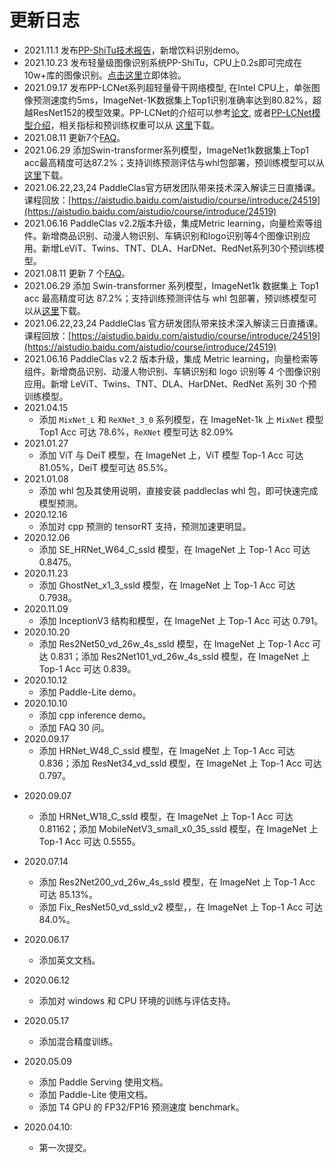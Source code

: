 # 更新日志

- 2021.11.1 发布[PP-ShiTu技术报告](https://arxiv.org/pdf/2111.00775.pdf)，新增饮料识别demo。
- 2021.10.23 发布轻量级图像识别系统PP-ShiTu，CPU上0.2s即可完成在10w+库的图像识别。[点击这里](../quick_start/quick_start_recognition.md)立即体验。
- 2021.09.17 发布PP-LCNet系列超轻量骨干网络模型, 在Intel CPU上，单张图像预测速度约5ms，ImageNet-1K数据集上Top1识别准确率达到80.82%，超越ResNet152的模型效果。PP-LCNet的介绍可以参考[论文](https://arxiv.org/pdf/2109.15099.pdf), 或者[PP-LCNet模型介绍](../models/PP-LCNet.md)，相关指标和预训练权重可以从 [这里](../algorithm_introduction/ImageNet_models.md)下载。
- 2021.08.11 更新7个[FAQ](../faq_series/faq_2021_s2.md)。
- 2021.06.29 添加Swin-transformer系列模型，ImageNet1k数据集上Top1 acc最高精度可达87.2%；支持训练预测评估与whl包部署，预训练模型可以从[这里](../models/models_intro.md)下载。
- 2021.06.22,23,24 PaddleClas官方研发团队带来技术深入解读三日直播课。课程回放：[https://aistudio.baidu.com/aistudio/course/introduce/24519](https://aistudio.baidu.com/aistudio/course/introduce/24519)
- 2021.06.16 PaddleClas v2.2版本升级，集成Metric learning，向量检索等组件。新增商品识别、动漫人物识别、车辆识别和logo识别等4个图像识别应用。新增LeViT、Twins、TNT、DLA、HarDNet、RedNet系列30个预训练模型。
- 2021.08.11 更新 7 个[FAQ](../faq_series/faq_2021_s2.md)。
- 2021.06.29 添加 Swin-transformer 系列模型，ImageNet1k 数据集上 Top1 acc 最高精度可达 87.2%；支持训练预测评估与 whl 包部署，预训练模型可以从[这里](../models/models_intro.md)下载。
- 2021.06.22,23,24 PaddleClas 官方研发团队带来技术深入解读三日直播课。课程回放：[https://aistudio.baidu.com/aistudio/course/introduce/24519](https://aistudio.baidu.com/aistudio/course/introduce/24519)
- 2021.06.16 PaddleClas v2.2 版本升级，集成 Metric learning，向量检索等组件。新增商品识别、动漫人物识别、车辆识别和 logo 识别等 4 个图像识别应用。新增 LeViT、Twins、TNT、DLA、HarDNet、RedNet 系列 30 个预训练模型。
- 2021.04.15
   - 添加 `MixNet_L` 和 `ReXNet_3_0` 系列模型，在 ImageNet-1k 上 `MixNet` 模型 Top1 Acc 可达 78.6%，`ReXNet` 模型可达 82.09%
- 2021.01.27
   * 添加 ViT 与 DeiT 模型，在 ImageNet 上，ViT 模型 Top-1 Acc 可达 81.05%，DeiT 模型可达 85.5%。
- 2021.01.08
    * 添加 whl 包及其使用说明，直接安装 paddleclas whl 包，即可快速完成模型预测。
- 2020.12.16
    * 添加对 cpp 预测的 tensorRT 支持，预测加速更明显。
- 2020.12.06
    * 添加 SE_HRNet_W64_C_ssld 模型，在 ImageNet 上 Top-1 Acc 可达 0.8475。
- 2020.11.23
    * 添加 GhostNet_x1_3_ssld 模型，在 ImageNet 上 Top-1 Acc 可达 0.7938。
- 2020.11.09
    * 添加 InceptionV3 结构和模型，在 ImageNet 上 Top-1 Acc 可达 0.791。
- 2020.10.20
    * 添加 Res2Net50_vd_26w_4s_ssld 模型，在 ImageNet 上 Top-1 Acc 可达 0.831；添加 Res2Net101_vd_26w_4s_ssld 模型，在 ImageNet 上 Top-1 Acc 可达 0.839。
- 2020.10.12
    * 添加 Paddle-Lite demo。
- 2020.10.10
    * 添加 cpp inference demo。
    * 添加 FAQ 30 问。
- 2020.09.17
    * 添加 HRNet_W48_C_ssld 模型，在 ImageNet 上 Top-1 Acc 可达 0.836；添加 ResNet34_vd_ssld 模型，在 ImageNet 上 Top-1 Acc 可达 0.797。

* 2020.09.07
    * 添加 HRNet_W18_C_ssld 模型，在 ImageNet 上 Top-1 Acc 可达 0.81162；添加 MobileNetV3_small_x0_35_ssld 模型，在 ImageNet 上 Top-1 Acc 可达 0.5555。

* 2020.07.14
    * 添加 Res2Net200_vd_26w_4s_ssld 模型，在 ImageNet 上 Top-1 Acc 可达 85.13%。
    * 添加 Fix_ResNet50_vd_ssld_v2 模型，，在 ImageNet 上 Top-1 Acc 可达 84.0%。

* 2020.06.17
    * 添加英文文档。

* 2020.06.12
    * 添加对 windows 和 CPU 环境的训练与评估支持。

* 2020.05.17
    * 添加混合精度训练。

* 2020.05.09
    * 添加 Paddle Serving 使用文档。
    * 添加 Paddle-Lite 使用文档。
    * 添加 T4 GPU 的 FP32/FP16 预测速度 benchmark。

* 2020.04.10:
    * 第一次提交。
